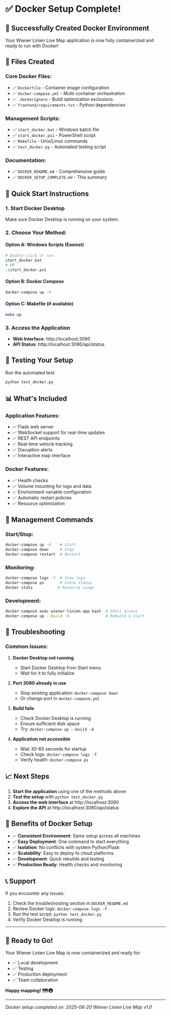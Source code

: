 # ✅ Docker Setup Complete!

## 🎉 Successfully Created Docker Environment

Your Wiener Linien Live Map application is now fully containerized and ready to run with Docker!

## 📁 Files Created

### Core Docker Files:
- ✅ `Dockerfile` - Container image configuration
- ✅ `docker-compose.yml` - Multi-container orchestration
- ✅ `.dockerignore` - Build optimization exclusions
- ✅ `frontend/requirements.txt` - Python dependencies

### Management Scripts:
- ✅ `start_docker.bat` - Windows batch file
- ✅ `start_docker.ps1` - PowerShell script
- ✅ `Makefile` - Unix/Linux commands
- ✅ `test_docker.py` - Automated testing script

### Documentation:
- ✅ `DOCKER_README.md` - Comprehensive guide
- ✅ `DOCKER_SETUP_COMPLETE.md` - This summary

## 🚀 Quick Start Instructions

### 1. Start Docker Desktop
Make sure Docker Desktop is running on your system.

### 2. Choose Your Method:

#### Option A: Windows Scripts (Easiest)
```bash
# Double-click or run:
start_docker.bat
# OR
.\start_docker.ps1
```

#### Option B: Docker Compose
```bash
docker-compose up -d
```

#### Option C: Makefile (if available)
```bash
make up
```

### 3. Access the Application
- **Web Interface**: http://localhost:3080
- **API Status**: http://localhost:3080/api/status

## 🧪 Testing Your Setup

Run the automated test:
```bash
python test_docker.py
```

## 📊 What's Included

### Application Features:
- ✅ Flask web server
- ✅ WebSocket support for real-time updates
- ✅ REST API endpoints
- ✅ Real-time vehicle tracking
- ✅ Disruption alerts
- ✅ Interactive map interface

### Docker Features:
- ✅ Health checks
- ✅ Volume mounting for logs and data
- ✅ Environment variable configuration
- ✅ Automatic restart policies
- ✅ Resource optimization

## 🔧 Management Commands

### Start/Stop:
```bash
docker-compose up -d    # Start
docker-compose down     # Stop
docker-compose restart  # Restart
```

### Monitoring:
```bash
docker-compose logs -f  # View logs
docker-compose ps       # Check status
docker stats           # Resource usage
```

### Development:
```bash
docker-compose exec wiener-linien-app bash  # Shell access
docker-compose up --build -d                # Rebuild & start
```

## 🐛 Troubleshooting

### Common Issues:

1. **Docker Desktop not running**
   - Start Docker Desktop from Start menu
   - Wait for it to fully initialize

2. **Port 3080 already in use**
   - Stop existing application: `docker-compose down`
   - Or change port in `docker-compose.yml`

3. **Build fails**
   - Check Docker Desktop is running
   - Ensure sufficient disk space
   - Try: `docker-compose up --build -d`

4. **Application not accessible**
   - Wait 30-60 seconds for startup
   - Check logs: `docker-compose logs -f`
   - Verify health: `docker-compose ps`

## 📈 Next Steps

1. **Start the application** using one of the methods above
2. **Test the setup** with `python test_docker.py`
3. **Access the web interface** at http://localhost:3080
4. **Explore the API** at http://localhost:3080/api/status

## 🎯 Benefits of Docker Setup

- ✅ **Consistent Environment**: Same setup across all machines
- ✅ **Easy Deployment**: One command to start everything
- ✅ **Isolation**: No conflicts with system Python/Flask
- ✅ **Scalability**: Easy to deploy to cloud platforms
- ✅ **Development**: Quick rebuilds and testing
- ✅ **Production Ready**: Health checks and monitoring

## 📞 Support

If you encounter any issues:

1. Check the troubleshooting section in `DOCKER_README.md`
2. Review Docker logs: `docker-compose logs -f`
3. Run the test script: `python test_docker.py`
4. Verify Docker Desktop is running

---

## 🎉 Ready to Go!

Your Wiener Linien Live Map is now containerized and ready for:
- ✅ Local development
- ✅ Testing
- ✅ Production deployment
- ✅ Team collaboration

**Happy mapping! 🗺️🚇**

---

*Docker setup completed on: 2025-06-20*
*Wiener Linien Live Map v1.0* 